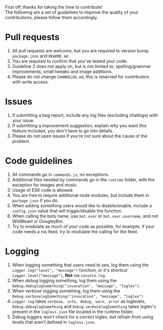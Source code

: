First off, thanks for taking the time to contribute!  
The following are a set of guidelines to improve the quality of your contributions, please follow them accordingly.  

# Pull requests   
1. All pull requests are welcome, but you are required to version bump `package.json` and `README.md`.     
2. You are required to confirm that you've tested your code.  
3. Guideline 2 does not apply on, but is not limited to; spelling/grammar improvements, small tweaks and image additions.  
4. Please do not change `CHANGELOG.md`, this is reserved for contributors with write access.

# Issues  
1. If submitting a bug report, include any log files (excluding chatlogs) with your issue.  
2. If submitting a improvement suggestion, explain why you want this feature included, you don't have to go into details.  
3. Please do not open issues if you're not sure about the cause of the problem.

# Code guidelines
1. All commands go in `commands.js`, no exceptions.
2. Additional files needed by commands go in the `runtime` folder, with the exception for images and music.
3. Usage of ES6 code is allowed.
4. You are free to require additional node modules, but include them in `package.json` if you do.
5. When adding something users would like to disable/enable, include a `config.json` value that will trigger/disable the function.
6. When calling the bots name, use `bot.user` or `bot.user.username`, and not WildBeast or DougleyBot.
7. Try to modulate as much of your code as possible, for example; if your code needs a rss feed, try to modulate the calling for the feed.

# Logging
1. When logging something that users need to see, log them using the `Logger.log("level", "message")` function, or it's shortcut `Logger.level("message")`, **Not** via `console.log`.  
2. When *debug* logging something, log them using the `Debug.debuglogSomething("invocation", "message", "loglev")`.  
3. When *verbose* logging something, log them using the `Debug.verboselogSomething("invocation", "message", "loglev")`
4. `Logger.log` takes `verbose, info, debug, warn, error` as loglevels, `Debug.debuglogSomething` and `Debug.verboselogSomething` takes loglev's present in the `loglevs.json` file located in the runtime folder.   
5. Debug loggers won't check for a correct loglev, but refrain from using levels that aren't defined in `loglevs.json`.  
